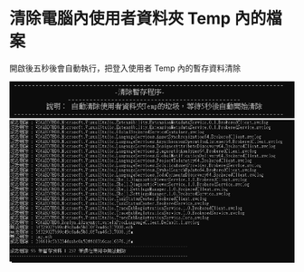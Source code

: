 # 清除電腦內使用者資料夾 Temp 內的檔案

開啟後五秒後會自動執行，把登入使用者 Temp 內的暫存資料清除

  ![展示圖](images/01.png)
  ![展示圖2](images/02.png)
